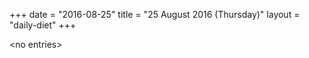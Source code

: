 +++
date = "2016-08-25"
title = "25 August 2016 (Thursday)"
layout = "daily-diet"
+++

<p>&lt;no entries&gt;</p>